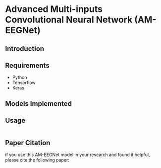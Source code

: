 # Advanced Multi-inputs Convolutional Neural Network (AM-EEGNet)
## Introduction

## Requirements
- Python
- Tensorflow
- Keras

## Models Implemented

## Usage
```

```
## Paper Citation
if you use this AM-EEGNet model in your research and found it helpful, please cite the following paper:
